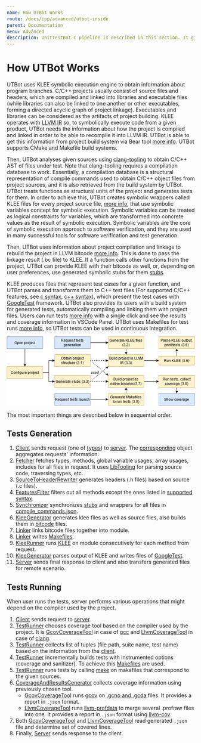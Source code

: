 ```yaml
---
name: How UTBot Works
route: /docs/cpp/advanced/utbot-inside
parent: Documentation
menu: Advanced
description: UnitTestBot C pipeline is described in this section. It gives a basic overview of the product inside that might be useful for the ones who would like to contribute to UnitTestBot.
---
```


# How UTBot Works

UTBot uses KLEE symbolic execution engine to obtain information about program branches. C/C++ projects usually consist
of source files and headers, which are compiled and linked into libraries and executable files (while libraries can also
be linked to one another or other executables, forming a directed acyclic graph of project linkage). Executables and
libraries can be considered as the artifacts of project building. KLEE operates with [LLVM IR](???) so, to symbolically
execute code from a given product, UTBot needs the information about how the project is compiled and linked in order to
be able to recompile it into LLVM IR. UTBot is able to get this information from project build system via Bear
tool [more info](compile-databasse). UTBot supports CMake and Makefile build systems.

Then, UTBot analyses given sources using [clang-tooling](https://clang.llvm.org/docs/HowToSetupToolingForLLVM.html) to
obtain C/C++ AST of files under test. Note that clang-tooling requires a compilation database to work. Essentially, a
compilation database is a structural representation of compile commands used to obtain C/C++ object files from project
sources, and it is also retrieved from the build system by UTBot. UTBot treats functions as structural units of the
project and generates tests for them. In order to achieve this, UTBot creates symbolic wrappers called KLEE files for
every project source file, [more info](preparing-sources-for-klee), that use symbolic variables concept for symbolic
execution. Symbolic variables can be treated as logical constraints for variables, which are transformed into concrete
values as the result of symbolic execution. Symbolic variables are the core of symbolic execution approach to software
verification, and they are used in many successful tools for software verification and test generation.

Then, UTBot uses information about project compilation and linkage to rebuild the project in LLVM
bitcode [more info](linking-bitcode). This is done to pass the linkage result (.bc file) to KLEE. If a function calls
other functions from the project, UTBot can provide KLEE with their bitcode as well, or, depending on user preferences,
use generated symbolic stubs for them [stubs](stubs).

KLEE produces files that represent test cases for a given function, and UTBot parses and transforms them to C++ test
files (For supported C/C++ features, see [c syntax](c-syntax), [c++ syntax](cpp-syntax)), which present the test cases
with [GoogleTest](https://google.github.io/googletest/) framework. UTBot also provides its users with a build system for
generated tests, automatically compiling and linking them with project files. Users can run
tests [more info](generating-and-running-tests) with a single click and see the results and coverage information in
VSCode Panel. UTBot uses Makefiles for test runs [more info](incrementality), so UTBot tests can be used in continuous
integration.

![UTBotCpp pipeline](https://github.com/UnitTestBot/unittestbot.github.io/raw/source/resources/images/pipelineUtbot.png)

The most important things are described below in sequential order.

## Tests Generation

1. [Client](install-vscode-plugin) sends request (one of [types](generating-tests))
   to [server](install-server).
   The [corresponding](https://github.com/UnitTestBot/UTBotCpp/tree/main/server/src/testgens) object aggregates
   requests' information.
2. [Fetcher](https://github.com/UnitTestBot/UTBotCpp/blob/main/server/src/fetchers/Fetcher.cpp) fetches types, methods,
   global variable usages, array usages, includes for all files in request. It
   uses [LibTooling](https://clang.llvm.org/docs/LibTooling.html) for parsing source code, traversing types, etc.
3. [SourceToHeaderRewriter](https://github.com/UnitTestBot/UTBotCpp/tree/main/server/src/clang-utils/SourceToHeaderRewriter.cpp)
   generates headers (.h files) based on source (.c files).
4. [FeaturesFilter](https://github.com/UnitTestBot/UTBotCpp/tree/main/server/src/FeaturesFilter.cpp) filters out all
   methods except the ones listed in [supported syntax](c-syntax).
5. [Synchronizer](https://github.com/UnitTestBot/UTBotCpp/tree/main/server/src/Synchronizer.cpp)
   synchronizes [stubs](stubs) and wrappers for all files
   in [compile_commands.json](https://clang.llvm.org/docs/JSONCompilationDatabase.html).
6. [KleeGenerator](https://github.com/UnitTestBot/UTBotCpp/tree/main/server/src/KleeGenerator.cpp) generates klee files
   as well as source files, also builds them in [bitcode](https://llvm.org/docs/BitCodeFormat.html) files.
7. [Linker](https://github.com/UnitTestBot/UTBotCpp/tree/main/server/src/building/Linker.cpp) links bitcode files
   together into module.
8. [Linker](https://github.com/UnitTestBot/UTBotCpp/tree/main/server/src/building/Linker.cpp)
   writes [Makefiles](makefiles).
9. [KleeRunner](https://github.com/UnitTestBot/UTBotCpp/tree/main/server/src/KleeRunner.cpp)
   runs [KLEE](https://klee.github.io/) on module consecutively for each method from request.
10. [KleeGenerator](https://github.com/UnitTestBot/UTBotCpp/tree/main/server/src/KleeGenerator.cpp) parses output of
    KLEE and writes files of [GoogleTest](https://github.com/google/googletest).
11. [Server](install-server) sends final response to client and also transfers generated files for remote scenario.

## Tests Running

When user runs the tests, server performs various operations that might depend on the compiler used by the project.

1. [Client](install-vscode-plugin) sends request to [server](install-server).
2. [TestRunner](https://github.com/UnitTestBot/UTBotCpp/tree/main/server/src/coverage/TestRunner.cpp) chooses coverage
   tool based on the compiler used by the project. It
   is [GcovCoverageTool](https://github.com/UnitTestBot/UTBotCpp/tree/main/server/src/coverage/GcovCoverageTool.cpp) in
   case of [gcc](https://gcc.gnu.org/)
   and [LlvmCoverageTool](https://github.com/UnitTestBot/UTBotCpp/tree/main/server/src/coverage/LlvmCoverageTool.cpp)
   in case of [clang](https://clang.llvm.org/).
3. [TestRunner](https://github.com/UnitTestBot/UTBotCpp/tree/main/server/src/coverage/TestRunner.cpp) collects list of
   tuples (file path, suite name, test name) based on the information from the [client](install-vscode-plugin).
4. [TestRunner](https://github.com/UnitTestBot/UTBotCpp/tree/main/server/src/coverage/TestRunner.cpp) incrementally
   builds tests with instrumented options (coverage and sanitizer). To achieve this [Makefiles](makefiles) are used.
5. [TestRunner](https://github.com/UnitTestBot/UTBotCpp/tree/main/server/src/coverage/TestRunner.cpp) runs tests by
   calling [make](https://www.gnu.org/software/make/manual/make.html) on makefiles that correspond to the given sources.
6. [CoverageAndResultsGenerator](https://github.com/UnitTestBot/UTBotCpp/blob/main/server/src/coverage/CoverageAndResultsGenerator.cpp)
   collects coverage information using previously chosen tool.
    - [GcovCoverageTool](https://github.com/UnitTestBot/UTBotCpp/tree/main/server/src/coverage/GcovCoverageTool.cpp)
      runs [gcov](https://gcc.gnu.org/onlinedocs/gcc/Gcov.html)
      on [.gcno and .gcda](https://gcc.gnu.org/onlinedocs/gcc/Gcov-Data-Files.html) files. It provides a report
      in `.json` format.
    - [LlvmCoverageTool](https://github.com/UnitTestBot/UTBotCpp/tree/main/server/src/coverage/LlvmCoverageTool.cpp)
      runs [llvm-profdata](https://llvm.org/docs/CommandGuide/llvm-profdata.html) to merge several .profraw files into
      one. It provides a report in `.json` format using [llvm-cov](https://llvm.org/docs/CommandGuide/llvm-cov.html).
7. Both [GcovCoverageTool](https://github.com/UnitTestBot/UTBotCpp/tree/main/server/src/coverage/GcovCoverageTool.cpp)
   and [LlvmCoverageTool](https://github.com/UnitTestBot/UTBotCpp/tree/main/server/src/coverage/LlvmCoverageTool.cpp)
   read generated `.json` file and determine set of covered lines.
8. Finally, [Server](install-server) sends response to the client.
